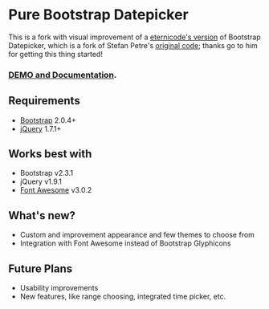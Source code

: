 # Pure Bootstrap Datepicker

This is a fork with visual improvement of a [eternicode's version](http://github.com/eternicode/bootstrap-datepicker) of Bootstrap Datepicker, which is a fork of Stefan Petre's [original code](http://www.eyecon.ro/bootstrap-datepicker/);
thanks go to him for getting this thing started!

### [DEMO and Documentation](http://yhnavein.github.com/pure-bootstrap-datepicker/).

## Requirements

* [Bootstrap](http://twitter.github.com/bootstrap/) 2.0.4+
* [jQuery](http://jquery.com/) 1.7.1+

## Works best with

* Bootstrap v2.3.1
* jQuery v1.9.1
* [Font Awesome](http://fortawesome.github.com/Font-Awesome/) v3.0.2

## What's new?

* Custom and improvement appearance and few themes to choose from
* Integration with Font Awesome instead of Bootstrap Glyphicons

## Future Plans

* Usability improvements
* New features, like range choosing, integrated time picker, etc.
